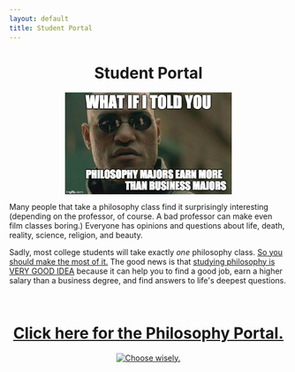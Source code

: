 ```yaml
---
layout: default
title: Student Portal
--- 
```


<center><h1>Student Portal</h1>

<a target="_blank" href="http://fivethirtyeight.com/features/philosophers-dont-get-much-respect-but-their-earnings-dont-suck/"> <img src="/_assets/img/morpheus.jpg" alt="Morpheus Major" hspace="5px" align="center" width="60%"> </a>

</center>

Many people that take a philosophy class find it surprisingly interesting (depending on the professor, of course. A bad professor can make even film classes boring.) Everyone has opinions and questions about life, death, reality, science, religion, and beauty. 

Sadly, most college students will take exactly *one* philosophy class. [So you should make the most of it.](/philosophy-2-portal) The good news is that [studying philosophy is VERY GOOD IDEA](/philosophy-3-major) because it can help you to find a good job, earn a higher salary than a business degree, and find answers to life's deepest questions.

<br>

<center>


<h1> <a href="/philosophy"> Click here for the Philosophy Portal.</a> </h1>


<a target="_blank" href="/philosophy">  <img src="https://media.giphy.com/media/XG1TkmiJVuyJi/giphy.gif" alt="Choose wisely."></a>

</center>

<br>

<br>